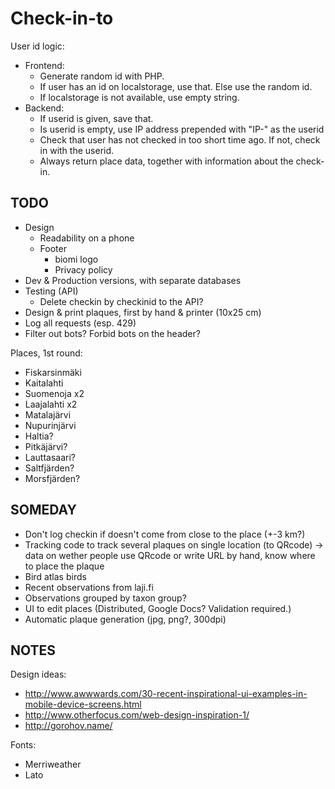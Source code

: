 Check-in-to
====================


User id logic:
- Frontend:
    - Generate random id with PHP.
    - If user has an id on localstorage, use that. Else use the random id.
    - If localstorage is not available, use empty string.
- Backend:
    - If userid is given, save that.
    - Is userid is empty, use IP address prepended with "IP-" as the userid
    - Check that user has not checked in too short time ago. If not, check in with the userid.
    - Always return place data, together with information about the check-in.
    
    
TODO
----

- Design
    - Readability on a phone
    - Footer
        - biomi logo
        - Privacy policy
- Dev & Production versions, with separate databases
- Testing (API)
    - Delete checkin by checkinid to the API?
- Design & print plaques, first by hand & printer (10x25 cm)
- Log all requests (esp. 429)
- Filter out bots? Forbid bots on the header?

Places, 1st round:
- Fiskarsinmäki
- Kaitalahti
- Suomenoja x2
- Laajalahti x2
- Matalajärvi
- Nupurinjärvi
- Haltia?
- Pitkäjärvi?
- Lauttasaari?
- Saltfjärden?
- Morsfjärden?

SOMEDAY
-------

- Don't log checkin if doesn't come from close to the place (+-3 km?)
- Tracking code to track several plaques on single location (to QRcode) -> data on wether people use QRcode or write URL by hand, know where to place the plaque 
- Bird atlas birds
- Recent observations from laji.fi
- Observations grouped by taxon group?
- UI to edit places (Distributed, Google Docs? Validation required.)
- Automatic plaque generation (jpg, png?, 300dpi)

NOTES
-----

Design ideas:
- http://www.awwwards.com/30-recent-inspirational-ui-examples-in-mobile-device-screens.html
- http://www.otherfocus.com/web-design-inspiration-1/
- http://gorohov.name/

Fonts:
- Merriweather
- Lato


